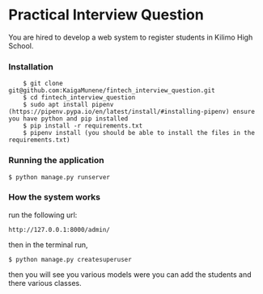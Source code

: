 # Practical Interview Question

You are hired to develop a web system to register students in Kilimo High School.

### Installation
```
    $ git clone git@github.com:KaigaMunene/fintech_interview_question.git
    $ cd fintech_interview_question
    $ sudo apt install pipenv (https://pipenv.pypa.io/en/latest/install/#installing-pipenv) ensure you have python and pip installed
    $ pip install -r requirements.txt 
    $ pipenv install (you should be able to install the files in the requirements.txt) 
```

### Running the application 
```
$ python manage.py runserver
```

### How the system works
run the following url:
```
http://127.0.0.1:8000/admin/
```
then in the terminal run,
```
$ python manage.py createsuperuser
```

then you will see you various models were you can add the students and there various classes.